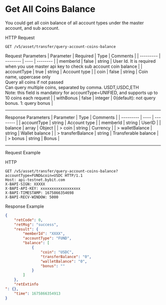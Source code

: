 # Get All Coins Balance
You could get all coin balance of all account types under the master account, and sub account.


HTTP Request
```http
GET /v5/asset/transfer/query-account-coins-balance
```

Request Parameters
| Parameter | Required | Type | Comments |
| --------- | -------- | ---- | -------- |
| memberId | false | string | User Id. It is required when you use master api key to check sub account coin balance |
| accountType | true | string | Account type |
| coin | false | string | Coin name, uppercase only <br> Query all coins if not passed <br> Can query multiple coins, separated by comma. USDT,USDC,ETH<br>Note: this field is mandatory for accountType=UNIFIED, and supports up to 10 coins each request |
| withBonus | false | integer | 0(default): not query bonus. 1: query bonus |

---


Response Parameters
| Parameter | Type | Comments |
| --------- | ---- | -------- |
| accountType | string | Account type |
| memberId | string | UserID |
| balance | array | Object |
| > coin | string | Currency |
| > walletBalance | string | Wallet balance |
| > transferBalance | string | Transferable balance |
| > bonus | string | Bonus |

---


Request Example

HTTP
 
  
```http
GET /v5/asset/transfer/query-account-coins-balance?accountType=FUND&coin=USDC HTTP/1.1
Host: api-testnet.bybit.com
X-BAPI-SIGN: XXXXX
X-BAPI-API-KEY: xxxxxxxxxxxxxxxxxx
X-BAPI-TIMESTAMP: 1675866354698
X-BAPI-RECV-WINDOW: 5000
```

Response Example
```json
{
    "retCode": 0,
    "retMsg": "success",
    "result": {
        "memberId": "XXXX",
        "accountType": "FUND",
        "balance": [
            {
                "coin": "USDC",
                "transferBalance": "0",
                "walletBalance": "0",
                "bonus": ""
            }
        ]
    },
    "retExtinfo
": {},
    "time": 1675866354913
}
```

